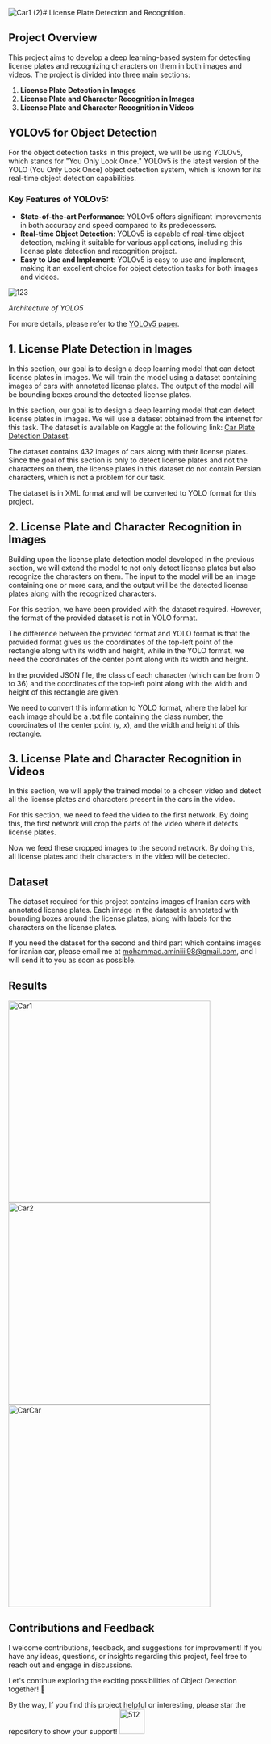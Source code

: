 ![Car1 (2)](https://github.com/MohammadAmini1998/iranian-plate-recognition/assets/49214384/1fce561c-145b-4a89-b14d-0d7e21caa93e)# License Plate Detection and Recognition.

## Project Overview
This project aims to develop a deep learning-based system for detecting license plates and recognizing characters on them in both images and videos. The project is divided into three main sections:

1. **License Plate Detection in Images**
2. **License Plate and Character Recognition in Images**
3. **License Plate and Character Recognition in Videos**

## YOLOv5 for Object Detection
For the object detection tasks in this project, we will be using YOLOv5, which stands for "You Only Look Once." YOLOv5 is the latest version of the YOLO (You Only Look Once) object detection system, which is known for its real-time object detection capabilities.

### Key Features of YOLOv5:
- **State-of-the-art Performance**: YOLOv5 offers significant improvements in both accuracy and speed compared to its predecessors.
- **Real-time Object Detection**: YOLOv5 is capable of real-time object detection, making it suitable for various applications, including this license plate detection and recognition project.
- **Easy to Use and Implement**: YOLOv5 is easy to use and implement, making it an excellent choice for object detection tasks for both images and videos.

![123](https://github.com/MohammadAmini1998/iranian-plate-recognition/assets/49214384/13a6d1b5-6f71-48e3-b751-35dc08b748a5)

*Architecture of YOLO5*

For more details, please refer to the [YOLOv5 paper](https://arxiv.org/pdf/1506.02640.pdf).

## 1. License Plate Detection in Images
In this section, our goal is to design a deep learning model that can detect license plates in images. We will train the model using a dataset containing images of cars with annotated license plates. The output of the model will be bounding boxes around the detected license plates.

In this section, our goal is to design a deep learning model that can detect license plates in images. We will use a dataset obtained from the internet for this task. The dataset is available on Kaggle at the following link: [Car Plate Detection Dataset](https://www.kaggle.com/datasets/andrewmvd/car-plate-detection).

The dataset contains 432 images of cars along with their license plates. Since the goal of this section is only to detect license plates and not the characters on them, the license plates in this dataset do not contain Persian characters, which is not a problem for our task.

The dataset is in XML format and will be converted to YOLO format for this project.

## 2. License Plate and Character Recognition in Images 
Building upon the license plate detection model developed in the previous section, we will extend the model to not only detect license plates but also recognize the characters on them. The input to the model will be an image containing one or more cars, and the output will be the detected license plates along with the recognized characters.

For this section, we have been provided with the dataset required. However, the format of the provided dataset is not in YOLO format. 

The difference between the provided format and YOLO format is that the provided format gives us the coordinates of the top-left point of the rectangle along with its width and height, while in the YOLO format, we need the coordinates of the center point along with its width and height.

In the provided JSON file, the class of each character (which can be from 0 to 36) and the coordinates of the top-left point along with the width and height of this rectangle are given.

We need to convert this information to YOLO format, where the label for each image should be a .txt file containing the class number, the coordinates of the center point (y, x), and the width and height of this rectangle.

## 3. License Plate and Character Recognition in Videos 
In this section, we will apply the trained model to a chosen video and detect all the license plates and characters present in the cars in the video.

For this section, we need to feed the video to the first network. By doing this, the first network will crop the parts of the video where it detects license plates.

Now we feed these cropped images to the second network. By doing this, all license plates and their characters in the video will be detected.

## Dataset
The dataset required for this project contains images of Iranian cars with annotated license plates. Each image in the dataset is annotated with bounding boxes around the license plates, along with labels for the characters on the license plates.

If you need the dataset for the second and third part which contains images for iranian car, please email me at mohammad.aminiiii98@gmail.com, and I will send it to you as soon as possible.

## Results

<p float="center">
  <img src="(https://github.com/MohammadAmini1998/iranian-plate-recognition/assets/49214384/58df9c87-6733-4848-891b-3c302ef0a90d" alt="Car1" width="400" />
  
  <img src="https://github.com/MohammadAmini1998/iranian-plate-recognition/assets/49214384/b78f5018-af23-4b15-9794-94f25467ed35" alt="Car2" width="400" /> 
  
  <img src="https://github.com/MohammadAmini1998/iranian-plate-recognition/assets/49214384/d6baffc3-8a39-44e2-be82-72ffc776b119" alt="CarCar" width="400" />
</p>

## Contributions and Feedback

I welcome contributions, feedback, and suggestions for improvement! If you have any ideas, questions, or insights regarding this project, feel free to reach out and engage in discussions.

Let's continue exploring the exciting possibilities of Object Detection together! 🚀

By the way, If you find this project helpful or interesting, please star the repository to show your support! <img src="https://github.com/MohammadAmini1998/MohammadAmini1998/assets/49214384/51261e26-5869-4450-bf43-8f19aacce80d" alt="512" width="50" height="50">
